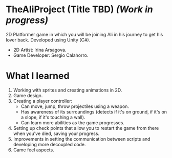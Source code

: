 # TheAliProject (Title TBD) *(Work in progress)*

2D Platformer game in which you will be joining Ali in his journey to get his lover back.
Developed using Unity (C#).

- 2D Artist: Irina Arsagova.
- Game Developer: Sergio Calahorro.

# What I learned

1. Working with sprites and creating animations in 2D.
2. Game design.
3. Creating a player controller:
    - Can move, jump, throw projectiles using a weapon.
    - Has awareness of its surroundings (detects if it's on ground, if it's on a slope, if it's touching a wall).
    - Can learn more abilities as the game progresses.
4. Setting up check points that allow you to restart the game from there when you've died, saving your progress.
5. Improvements in setting the communication between scripts and developing more decoupled code.
6. Game feel aspects.
